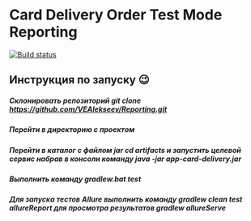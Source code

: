 # Card Delivery Order Test Mode Reporting
[![Build status](https://ci.appveyor.com/api/projects/status/n22yhfyo1h4e2062?svg=true)](https://ci.appveyor.com/project/VEAlekseev/reporting)

## Инструкция по запуску :wink:

##### Склонировать репозиторий git clone https://github.com/VEAlekseev/Reporting.git
##### Перейти в директорию с проектом
##### Перейти в каталог с файлом jar cd artifacts и запустить целевой сервис набрав в консоли команду java -jar app-card-delivery.jar
##### Выполнить команду gradlew.bat test
##### Для запуска тестов Allure выполнить команду gradlew clean test allureReport для просмотра результатов gradlew allureServe
